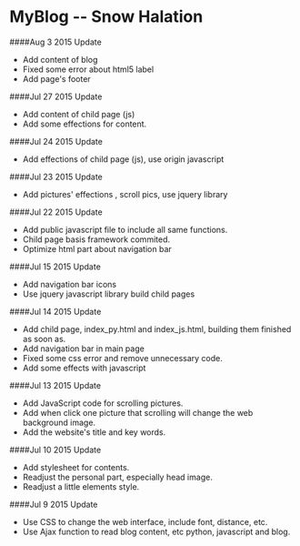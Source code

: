 # MyBlog -- Snow Halation

####Aug 3 2015 Update
* Add content of blog
* Fixed some error about html5 label
* Add page's footer

####Jul 27 2015 Update
* Add content of child page (js)
* Add some effections for content.

####Jul 24 2015 Update
* Add effections of child page (js), use origin javascript

####Jul 23 2015 Update
* Add pictures' effections , scroll pics, use jquery library

####Jul 22 2015 Update
* Add public javascript file to include all same functions.
* Child page basis framework commited.
* Optimize html part about navigation bar

####Jul 15 2015 Update
* Add navigation bar icons
* Use jquery javascript library build child pages

####Jul 14 2015 Update
* Add child page, index_py.html and index_js.html, building them finished as soon as.
* Add navigation bar in main page
* Fixed some css error and remove unnecessary code.
* Add some effects with javascript

####Jul 13 2015 Update
* Add JavaScript code for scrolling pictures.
* Add when click one picture that scrolling will change the web background image.
* Add the website's title and key words.

####Jul 10 2015 Update
* Add stylesheet for contents.
* Readjust the personal part, especially head image.
* Readjust a little elements style.

####Jul 9 2015 Update
* Use CSS to change the web interface, include font, distance, etc.
* Use Ajax function to read blog content, etc python, javascript and blog.
